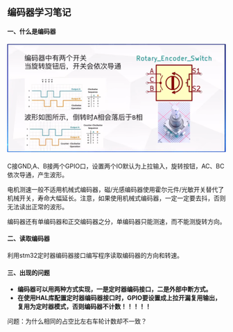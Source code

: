 ## 编码器学习笔记

#### 一、什么是编码器

#### <img src="https://raw.githubusercontent.com/yyhlovehh/yyhlovehh.github.io/master/202308310225562.png" alt="编码器" style="zoom: 50%;" />

C接GND,A、B接两个GPIO口，设置两个IO默认为上拉输入，旋转按钮，AC、BC依次导通，产生波形。

电机测速一般不适用机械式编码器，磁/光感编码器使用霍尔元件/光敏开关替代了机械开关，寿命大幅延长。注意，如果使用机械式编码器，一定一定要去抖，否则无法读出正常的波形。

编码器还有单编码器和正交编码器之分，单编码器只能测速，而不能测旋转方向。

#### 二、读取编码器

利用stm32定时器编码器接口编写程序读取编码器的方向和转速。

#### 三、出现的问题

- **编码器可以用两种方式实现，一是定时器编码接口，二是外部中断方式。**
- **在使用HAL库配置定时器编码器接口时，GPIO要设置成上拉开漏复用输出，复用为定时器模式，否则编码器不计数！！！！！**

问题：为什么相同的占空比左右车轮计数却不一致？

